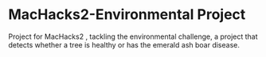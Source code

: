 # MacHacks2-Environmental Project
Project for MacHacks2 , tackling the environmental challenge, a project that detects whether a tree is healthy or has the emerald ash boar disease.
